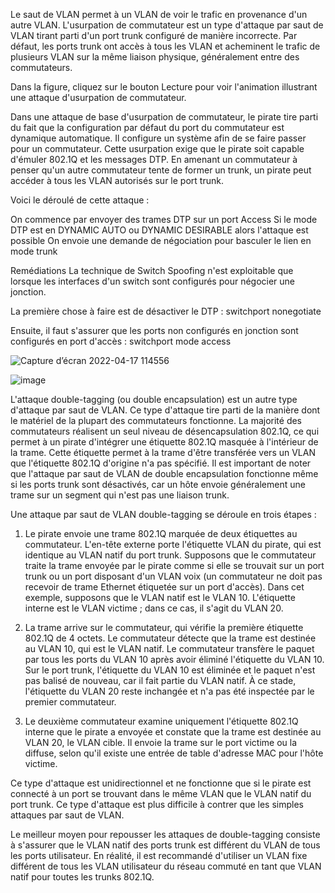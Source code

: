 Le saut de VLAN permet à un VLAN de voir le trafic en provenance d'un autre VLAN. L'usurpation de commutateur est un type d'attaque par saut de VLAN tirant parti d'un port trunk configuré de manière incorrecte. Par défaut, les ports trunk ont accès à tous les VLAN et acheminent le trafic de plusieurs VLAN sur la même liaison physique, généralement entre des commutateurs.

Dans la figure, cliquez sur le bouton Lecture pour voir l'animation illustrant une attaque d'usurpation de commutateur.

Dans une attaque de base d'usurpation de commutateur, le pirate tire parti du fait que la configuration par défaut du port du commutateur est dynamique automatique. Il configure un système afin de se faire passer pour un commutateur. Cette usurpation exige que le pirate soit capable d'émuler 802.1Q et les messages DTP. En amenant un commutateur à penser qu'un autre commutateur tente de former un trunk, un pirate peut accéder à tous les VLAN autorisés sur le port trunk.

Voici le déroulé de cette attaque :

On commence par envoyer des trames DTP sur un port Access
Si le mode DTP est en DYNAMIC AUTO ou DYNAMIC DESIRABLE alors l'attaque est possible
On envoie une demande de négociation pour basculer le lien en mode trunk

Remédiations
La technique de Switch Spoofing n'est exploitable que lorsque les interfaces d'un switch sont configurés pour négocier une jonction.

La première chose à faire est de désactiver le DTP : switchport nonegotiate

Ensuite, il faut s'assurer que les ports non configurés en jonction sont configurés en port d'accès : switchport mode access


![Capture d’écran 2022-04-17 114556](https://user-images.githubusercontent.com/83721477/163709246-3e6972e8-23dd-4725-9d61-8efb7976454a.png)

![image](https://user-images.githubusercontent.com/83721477/163709303-2856b6b9-dcbb-4c37-bfa6-80bc4cec2bc7.png)


L'attaque double-tagging (ou double encapsulation) est un autre type d'attaque par saut de VLAN. Ce type d'attaque tire parti de la manière dont le matériel de la plupart des commutateurs fonctionne. La majorité des commutateurs réalisent un seul niveau de désencapsulation 802.1Q, ce qui permet à un pirate d'intégrer une étiquette 802.1Q masquée à l'intérieur de la trame. Cette étiquette permet à la trame d'être transférée vers un VLAN que l'étiquette 802.1Q d'origine n'a pas spécifié. Il est important de noter que l'attaque par saut de VLAN de double encapsulation fonctionne même si les ports trunk sont désactivés, car un hôte envoie généralement une trame sur un segment qui n'est pas une liaison trunk.

Une attaque par saut de VLAN double-tagging se déroule en trois étapes :

1. Le pirate envoie une trame 802.1Q marquée de deux étiquettes au commutateur. L'en-tête externe porte l'étiquette VLAN du pirate, qui est identique au VLAN natif du port trunk. Supposons que le commutateur traite la trame envoyée par le pirate comme si elle se trouvait sur un port trunk ou un port disposant d'un VLAN voix (un commutateur ne doit pas recevoir de trame Ethernet étiquetée sur un port d'accès). Dans cet exemple, supposons que le VLAN natif est le VLAN 10. L'étiquette interne est le VLAN victime ; dans ce cas, il s'agit du VLAN 20.

2. La trame arrive sur le commutateur, qui vérifie la première étiquette 802.1Q de 4 octets. Le commutateur détecte que la trame est destinée au VLAN 10, qui est le VLAN natif. Le commutateur transfère le paquet par tous les ports du VLAN 10 après avoir éliminé l'étiquette du VLAN 10. Sur le port trunk, l'étiquette du VLAN 10 est éliminée et le paquet n'est pas balisé de nouveau, car il fait partie du VLAN natif. À ce stade, l'étiquette du VLAN 20 reste inchangée et n'a pas été inspectée par le premier commutateur.

3. Le deuxième commutateur examine uniquement l'étiquette 802.1Q interne que le pirate a envoyée et constate que la trame est destinée au VLAN 20, le VLAN cible. Il envoie la trame sur le port victime ou la diffuse, selon qu'il existe une entrée de table d'adresse MAC pour l'hôte victime.

Ce type d'attaque est unidirectionnel et ne fonctionne que si le pirate est connecté à un port se trouvant dans le même VLAN que le VLAN natif du port trunk. Ce type d'attaque est plus difficile à contrer que les simples attaques par saut de VLAN.

Le meilleur moyen pour repousser les attaques de double-tagging consiste à s'assurer que le VLAN natif des ports trunk est différent du VLAN de tous les ports utilisateur. En réalité, il est recommandé d'utiliser un VLAN fixe différent de tous les VLAN utilisateur du réseau commuté en tant que VLAN natif pour toutes les trunks 802.1Q.
